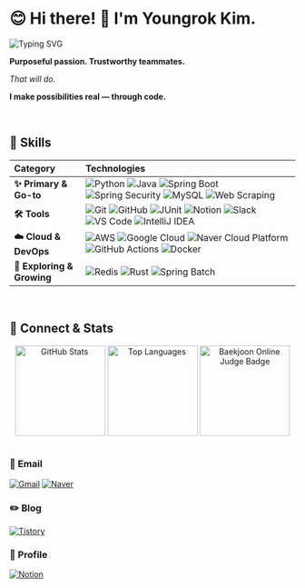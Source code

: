 

# 😊 Hi there! 👋 I'm Youngrok Kim.
![Typing SVG](https://readme-typing-svg.herokuapp.com?font=Roboto+Mono&size=25&pause=500&color=58A6FF&width=999&height=60&vCenter=true&lines=As+a+Backend+Developer+and+AI+Explorer,;I+write+code+that+ensures+a+seamless+user+experience+and..;my+valued+teammates⭐;I'm+always+learning,+growing,+and+building+new+things.)
<!--
As a Backend Developer and AI Explorer,
I write code that ensures a seamless user experience and..
my valued teammates⭐
I'm always learning, growing, and building new things.
-->

<!-- My Philosophy -->
**Purposeful passion. Trustworthy teammates.**

*That will do.*

**I make possibilities real — through code.**

<br>

<!-- Skills -->
## 🌟 Skills

<table width="100%">
  <thead>
    <tr>
      <th width="25%" align="left">Category</th>
      <th width="75%" align="left">Technologies</th>
    </tr>
  </thead>
  <tbody>
    <tr>
      <td><b>✨ Primary & Go-to</b></td>
      <td>
        <img src="https://img.shields.io/badge/Python-3776AB.svg?&style=for-the-badge&logo=python&logoColor=white" alt="Python">
        <img src="https://img.shields.io/badge/Java-007396.svg?&style=for-the-badge&logo=openjdk&logoColor=white" alt="Java">
        <img src="https://img.shields.io/badge/Spring_Boot-6DB33F.svg?&style=for-the-badge&logo=springboot&logoColor=white" alt="Spring Boot">
        <img src="https://img.shields.io/badge/Spring_Security-6DB33F.svg?&style=for-the-badge&logo=springsecurity&logoColor=white" alt="Spring Security">
        <img src="https://img.shields.io/badge/MySQL-4479A1.svg?&style=for-the-badge&logo=mysql&logoColor=white" alt="MySQL">
	      <img src="https://img.shields.io/badge/Web_Scraping-339933.svg?&style=for-the-badge&logo=python&logoColor=white" alt="Web Scraping">
      </td>
    </tr>
    <tr>
      <td><b>🛠️ Tools</b></td>
      <td>
        <img src="https://img.shields.io/badge/Git-F05032.svg?&style=for-the-badge&logo=git&logoColor=white" alt="Git">
        <img src="https://img.shields.io/badge/GitHub-181717.svg?&style=for-the-badge&logo=github&logoColor=white" alt="GitHub">
        <img src="https://img.shields.io/badge/JUnit5-25A162.svg?&style=for-the-badge&logo=junit5&logoColor=white" alt="JUnit">
        <img src="https://img.shields.io/badge/Notion-000000.svg?&style=for-the-badge&logo=notion&logoColor=white" alt="Notion">
        <img src="https://img.shields.io/badge/Slack-4A154B.svg?&style=for-the-badge&logo=slack&logoColor=white" alt="Slack">
        <img src="https://img.shields.io/badge/Visual_Studio_Code-007ACC.svg?&style=for-the-badge&logo=visualstudiocode&logoColor=white" alt="VS Code">
        <img src="https://img.shields.io/badge/IntelliJ_IDEA-000000.svg?&style=for-the-badge&logo=intellijidea&logoColor=white" alt="IntelliJ IDEA">
      </td>
    </tr>
    <tr>
      <td><b>☁️ Cloud & DevOps</b></td>
      <td>
        <img src="https://img.shields.io/badge/AWS-232F3E.svg?&style=for-the-badge&logo=aws&logoColor=white" alt="AWS">
        <img src="https://img.shields.io/badge/Google_Cloud-4285F4.svg?&style=for-the-badge&logo=google-cloud&logoColor=white" alt="Google Cloud">
        <img src="https://img.shields.io/badge/Naver_Cloud_Platform-03C75A.svg?&style=for-the-badge&logo=naver&logoColor=white" alt="Naver Cloud Platform">
        <img src="https://img.shields.io/badge/GitHub_Actions-2088FF.svg?&style=for-the-badge&logo=githubactions&logoColor=white" alt="GitHub Actions">
        <img src="https://img.shields.io/badge/Docker-2496ED.svg?&style=for-the-badge&logo=docker&logoColor=white" alt="Docker">
      </td>
    </tr>
    <tr>
      <td><b>🚀 Exploring & Growing</b></td>
      <td>
        <img src="https://img.shields.io/badge/Redis-DC382D.svg?&style=for-the-badge&logo=redis&logoColor=white" alt="Redis">
        <img src="https://img.shields.io/badge/Rust-000000.svg?&style=for-the-badge&logo=rust&logoColor=white" alt="Rust">
        <img src="https://img.shields.io/badge/Spring_Batch-6DB33F.svg?&style=for-the-badge&logo=spring&logoColor=white" alt="Spring Batch">
        </td>
    </tr>
  </tbody>
</table>

<br>

<!-- Projects -->
<!--
## 📦 Projects

<br>
-->

<!-- Activities -->
<!--
## 🏅 Activities


<br>
-->

<!-- Connect Info & Github Stats-->
## 🤝 Connect & Stats

<div align="center">
    <img align="center" style="height:159px" src="https://github-readme-stats.vercel.app/api?username=rogi-rogi&show_icons=true&include_all_commits=true&theme=default" alt="GitHub Stats"/>
    <img align="center" style="height:159px" src="https://github-readme-stats.vercel.app/api/top-langs/?username=rogi-rogi&layout=compact&theme=tokyonight" alt="Top Languages"/>
    <img align="center" style="height:159px" src="http://mazassumnida.wtf/api/v2/generate_badge?boj=polygon" alt="Baekjoon Online Judge Badge"/>
</div>

<br>

### 📧 Email

[![Gmail](https://img.shields.io/badge/Gmail-d14836?style=for-the-badge&logo=Gmail&logoColor=white)](mailto:yrkim6883@gmail.com)
[![Naver](https://img.shields.io/badge/Naver-03C75A?style=for-the-badge&logo=Naver&logoColor=white)](mailto:yrkim6839@naver.com)

### ✏️ Blog
[![Tistory](https://img.shields.io/badge/Tistory-000000.svg?&style=for-the-badge&logo=tistory&logoColor=white)](https://kyr-db.tistory.com/)

### 📜 Profile
[![Notion](https://img.shields.io/badge/Notion-000000.svg?&style=for-the-badge&logo=notion&logoColor=white)](https://held-sparrow-180.notion.site/Young-Rok-1b8c96bf505e8014a372e555a6215399?pvs=74)

